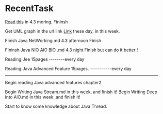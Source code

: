 # RecentTask

[Read this](https://www.jianshu.com/p/339fb5e98a5d) in 4.3 moring.                      Fininsh

Get UML graph in the url link [Link](http://www.falkhausen.de/index.html) these day, in this week.

Finish Java NetWorking.md 4.3 afternoon   Finish

Fininsh  Java NIO AIO BIO .md  4.3 night	Finish                   but can do it better !

Reading Jee 15pages           --------every day

Reading Java Advanced Feature 15pages.       -----------every day

---

Begin reading  Java advanced features chapter2

Begin Writing Java Stream.md in this week, and finish it!
Begin Writing Deep into AIO.md in this week ,and finish it!

Start to know some knowledge about Java Thread.
